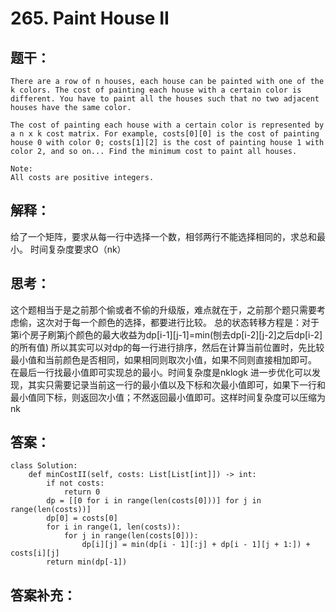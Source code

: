 # 265. Paint House II
    
## 题干：
```
There are a row of n houses, each house can be painted with one of the k colors. The cost of painting each house with a certain color is different. You have to paint all the houses such that no two adjacent houses have the same color.

The cost of painting each house with a certain color is represented by a n x k cost matrix. For example, costs[0][0] is the cost of painting house 0 with color 0; costs[1][2] is the cost of painting house 1 with color 2, and so on... Find the minimum cost to paint all houses.

Note:
All costs are positive integers.
```
## 解释：
给了一个矩阵，要求从每一行中选择一个数，相邻两行不能选择相同的，求总和最小。
时间复杂度要求O（nk）
## 思考：
这个题相当于是之前那个偷或者不偷的升级版，难点就在于，之前那个题只需要考虑偷，这次对于每一个颜色的选择，都要进行比较。
总的状态转移方程是：对于第i个房子刷第j个颜色的最大收益为dp[i-1][j-1]=min(刨去dp[i-2][j-2]之后dp[i-2]的所有值)
所以其实可以对dp的每一行进行排序，然后在计算当前位置时，先比较最小值和当前颜色是否相同，如果相同则取次小值，如果不同则直接相加即可。
在最后一行找最小值即可实现总的最小。时间复杂度是nklogk
进一步优化可以发现，其实只需要记录当前这一行的最小值以及下标和次最小值即可，如果下一行和最小值同下标，则返回次小值；不然返回最小值即可。这样时间复杂度可以压缩为nk


## 答案：
```
class Solution:
    def minCostII(self, costs: List[List[int]]) -> int:
        if not costs:
            return 0
        dp = [[0 for i in range(len(costs[0]))] for j in range(len(costs))]
        dp[0] = costs[0]
        for i in range(1, len(costs)):
            for j in range(len(costs[0])):
                dp[i][j] = min(dp[i - 1][:j] + dp[i - 1][j + 1:]) + costs[i][j]
        return min(dp[-1])
```
## 答案补充：


